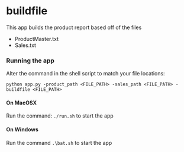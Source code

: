 # buildfile
This app builds the product report based off of the files
   -   ProductMaster.txt
   -   Sales.txt
   
### Running the app
Alter the command in the shell script to match your file locations:

`python app.py -product_path <FILE_PATH> -sales_path <FILE_PATH> -buildfile <FILE_PATH>`

#### On MacOSX
Run the command: `./run.sh` to start the app

#### On Windows
Run the command `.\bat.sh` to start the app
